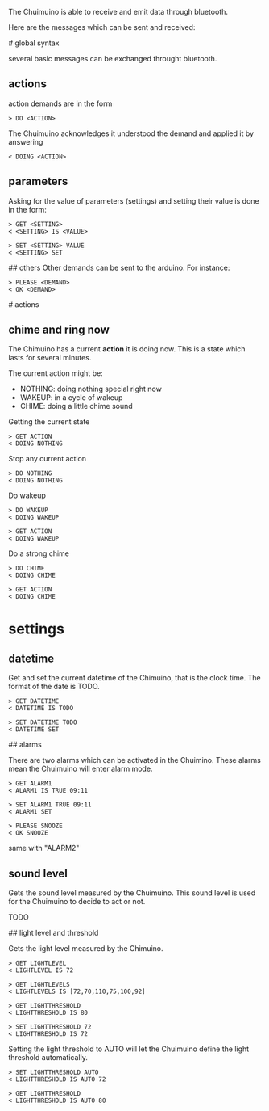 
The Chuimuino is able to receive and emit data through bluetooth. 

Here are the messages which can be sent and received: 

# global syntax

several basic messages can be exchanged throught bluetooth. 

## actions
action demands are in the form

	> DO <ACTION>

The Chuimuino acknowledges it understood the demand and applied it by answering

	< DOING <ACTION> 

## parameters
Asking for the value of parameters (settings) and setting their value is done in the form:

	> GET <SETTING>
	< <SETTING> IS <VALUE>

	> SET <SETTING> VALUE
	< <SETTING> SET

## others
Other demands can be sent to the arduino. 
For instance:

	> PLEASE <DEMAND>
	< OK <DEMAND>



# actions

## chime and ring now

The Chimuino has a current **action** it is doing now. This is a state 
which lasts for several minutes.

The current action might be:
* NOTHING: doing nothing special right now
* WAKEUP: in a cycle of wakeup
* CHIME: doing a little chime sound

Getting the current state 

	> GET ACTION
	< DOING NOTHING

Stop any current action 

	> DO NOTHING
	< DOING NOTHING

Do wakeup

	> DO WAKEUP
	< DOING WAKEUP

	> GET ACTION
	< DOING WAKEUP 

Do a strong chime

	> DO CHIME
	< DOING CHIME 

	> GET ACTION
	< DOING CHIME 



# settings 

## datetime

Get and set the current datetime of the Chimuino, that is the clock time.
The format of the date is TODO. 

    > GET DATETIME
    < DATETIME IS TODO

    > SET DATETIME TODO
    < DATETIME SET

## alarms

There are two alarms which can be activated in the Chuimino.
These alarms mean the Chuimuino will enter alarm mode. 

	> GET ALARM1
	< ALARM1 IS TRUE 09:11

	> SET ALARM1 TRUE 09:11
	< ALARM1 SET

	> PLEASE SNOOZE
	< OK SNOOZE

same with "ALARM2"

## sound level

Gets the sound level measured by the Chuimuino. 
This sound level is used for the Chuimuino to decide to act or not. 

TODO

## light level and threshold

Gets the light level measured by the Chimuino. 

	> GET LIGHTLEVEL
	< LIGHTLEVEL IS 72

	> GET LIGHTLEVELS
	< LIGHTLEVELS IS [72,70,110,75,100,92] 

	> GET LIGHTTHRESHOLD
	< LIGHTTHRESHOLD IS 80

	> SET LIGHTTHRESHOLD 72
	< LIGHTTHRESHOLD IS 72

Setting the light threshold to AUTO will let the Chuimuino define the light threshold automatically.

	> SET LIGHTTHRESHOLD AUTO
	< LIGHTTHRESHOLD IS AUTO 72

	> GET LIGHTTHRESHOLD 
	< LIGHTTHRESHOLD IS AUTO 80

